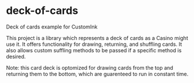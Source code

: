 # deck-of-cards
Deck of cards example for CustomInk

This project is a library which represents a deck of cards as a Casino might use it. It offers functionality for drawing, returning, and shuffling cards. It also allows custom suffling methods to be passed if a specific method is desired.

Note: this card deck is optomized for drawing cards from the top and returning them to the bottom, which are guarenteed to run in constant time.
